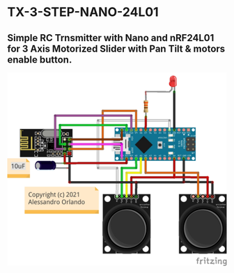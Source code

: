# TX-3-STEP-NANO-24L01

## Simple RC Trnsmitter with Nano and nRF24L01 for 3 Axis Motorized Slider with Pan Tilt & motors enable button.


![Diagram](images/TX_3_STEP_NANO_24L01.jpg)
